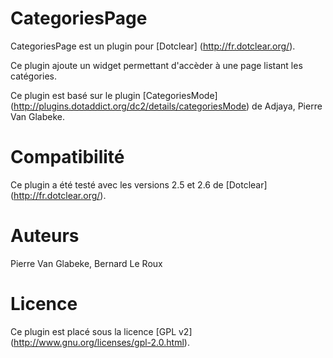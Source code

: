 CategoriesPage
==============

CategoriesPage est un plugin pour [Dotclear] (http://fr.dotclear.org/).

Ce plugin ajoute un widget permettant d'accèder à une page listant les catégories.

Ce plugin est basé sur le plugin [CategoriesMode] (http://plugins.dotaddict.org/dc2/details/categoriesMode) de Adjaya, Pierre Van Glabeke.

Compatibilité
============

Ce plugin a été testé avec les versions 2.5 et 2.6 de [Dotclear] (http://fr.dotclear.org/).

Auteurs
=======
Pierre Van Glabeke, Bernard Le Roux

Licence
===================
Ce plugin est placé sous la licence [GPL v2] (http://www.gnu.org/licenses/gpl-2.0.html).
